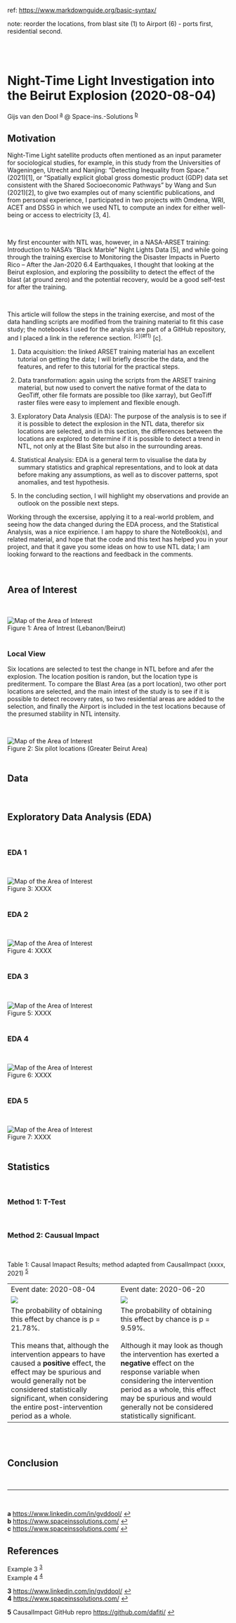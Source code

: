 ref: https://www.markdownguide.org/basic-syntax/

note: reorder the locations, from blast site (1) to Airport (6) - ports first, residential second.


<br><br>
<h1> Night-Time Light Investigation into the Beirut Explosion (2020-08-04) </h1>
 
Gijs van den Dool <sup id="aa">[a](#f1)</sup>
@ Space-ins.-Solutions <sup id="ab">[b](#f1)</sup>
 

 
<h2> Motivation </h2>
<p> Night-Time Light satellite products often mentioned as an input parameter for sociological studies, for example, in this study from the Universities of Wageningen, Utrecht and Nanjing: “Detecting Inequality from Space.” (2021)[1], or “Spatially explicit global gross domestic product (GDP) data set consistent with the Shared Socioeconomic Pathways” by Wang and Sun (2021)[2], to give two examples out of many scientific publications, and from personal experience, I participated in two projects with Omdena, WRI, ACET and DSSG in which we used NTL to compute an index for either well-being or access to electricity [3, 4].
</p>
<br>
<p> My first encounter with NTL was, however, in a NASA-ARSET training: Introduction to NASA’s “Black Marble” Night Lights Data [5], and while going through the training exercise to Monitoring the Disaster Impacts in Puerto Rico – After the Jan-2020 6.4 Earthquakes, I thought that looking at the Beirut explosion, and exploring the possibility to detect the effect of the blast (at ground zero) and the potential recovery, would be a good self-test for after the training.</p>
<br>
<p> This article will follow the steps in the training exercise, and most of the data handling scripts are modified from the training material to fit this case study; the notebooks I used for the analysis are part of a GitHub repository, and I placed a link in the reference section. <sup id="ac">[c](#f1)</sup> [c]. 
</p>

1. Data acquisition: the linked ARSET training material has an excellent tutorial on getting the data; I will briefly describe the data, and the features, and refer to this tutorial for the practical steps.

2. Data transformation: again using the scripts from the ARSET training material, but now used to convert the native format of the data to GeoTiff, other file formats are possible too (like xarray), but GeoTiff raster files were easy to implement and flexible enough.
3. Exploratory Data Analysis (EDA): The purpose of the analysis is to see if it is possible to detect the explosion in the NTL data, therefor six locations are selected, and in this section, the differences between the locations are explored to determine if it is possible to detect a trend in NTL, not only at the Blast Site but also in the surrounding areas.
4. Statistical Analysis: EDA is a general term to visualise the data by summary statistics and graphical representations, and to look at data before making any assumptions, as well as to discover patterns, spot anomalies, and test hypothesis.
5. In the concluding section, I will highlight my observations and  provide an outlook on the possible next steps.

<p> Working through the excersise, applying it to a real-world problem, and seeing how the data changed during the EDA process, and the Statistical Analysis, was a nice expirience. I am happy to share the NoteBook(s), and related material, and hope that the code and this text has helped you in your project, and that it gave you some ideas on how to use NTL data; I am looking forward to the reactions and feedback in the comments.

</p>
<br>

<h2> Area of Interest </h2>
<p>

</p>
<br>

![Map of the Area of Interest](Figures/F1_map1.png?raw=true "Title") <br>
Figure 1: Area of Intrest (Lebanon/Beirut)<br>
<br>

<h3> Local View </h3>
<p>Six locations are selected to test the change in NTL before and afer the explosion. The location position is randon, but the location type is prediterment. To compare the Blast Area (as a port location), two other port locations are selected, and the main intest of the study is to see if it is possible to detect recovery rates, so two residential areas are added to the selection, and finally the Airport is included in the test locations because of the presumed stability in NTL intensity.</p>
<br>

![Map of the Area of Interest](Figures/F2_zoom1.png?raw=true "Title") <br>
Figure 2: Six pilot locations (Greater Beirut Area)<br>
<br>


<h2>Data</h2>
<p>

</p>
<br>

<h2>Exploratory Data Analysis (EDA)</h2>
<p>

</p>
<br>

<h3> EDA 1 </h3>
<p>

</p>
<br>

![Map of the Area of Interest](Figures/F3_EDA1.png?raw=true "Title") <br>
Figure 3: XXXX<br>
<br>

<h3> EDA 2 </h3>
<p>

</p>
<br>

![Map of the Area of Interest](Figures/F3_EDA2.png?raw=true "Title") <br>
Figure 4: XXXX<br>
<br>

<h3> EDA 3 </h3>
<p>

</p>
<br>

![Map of the Area of Interest](Figures/F3_EDA3.png?raw=true "Title") <br>
Figure 5: XXXX<br>
<br>

<h3> EDA 4 </h3>
<p>

</p>
<br>

![Map of the Area of Interest](Figures/F3_EDA4.png?raw=true "Title") <br>
Figure 6: XXXX<br>
<br>

<h3> EDA 5 </h3>
<p>

</p>
<br>

![Map of the Area of Interest](Figures/F3_EDA5.png?raw=true "Title") <br>
Figure 7: XXXX<br>
<br>


<h2>Statistics</h2>
<p>

</p>
<br>

<h3> Method 1: T-Test </h3>
<p>

</p>
<br>

<h3> Method 2: Causual Impact  </h3>
<p>

</p>
<br>


Table 1: Causal Imapact Results; method adapted from CausalImpact (xxxx, 2021) <sup id="a5">[5](#f1)</sup>   
<table>
    <tr>
        <td>Event date: 2020-08-04</td>
        <td>Event date: 2020-06-20</td>
    </tr>
    <tr>
        <td valign="top"><img src="Figures/F4_CausalImpact1.png"></td>
        <td valign="top"><img src="Figures/F4_CausalImpact2.png"></td>
    </tr>
    <tr>
        <td valign="top"> The probability of obtaining this effect by chance is p = 21.78%.<br> <br>
        This means that, although the intervention appears to have caused a <strong>positive</strong> effect, the effect may be spurious and would generally not be considered statistically significant, when considering the entire post-intervention period as a whole. 
        </td> 
        <td valign="top"> The probability of obtaining this effect by chance is p = 9.59%. <br> <br>
        Although it may look as though the intervention has exerted a <strong>negative</strong> effect on the response variable when considering the intervention period as a whole, this effect may be spurious and would generally not be considered statistically significant.
        </td>
    </tr>
    
</table>
<br>
<br>

<h2>Conclusion</h2>
<p>

</p>
<br>


---
<br>

<b id="f1">a</b> https://www.linkedin.com/in/gvddool/ [↩](#aa)<br>
<b id="f1">b</b> https://www.spaceinssolutions.com/ [↩](#ab)<br>
<b id="f1">c</b> https://www.spaceinssolutions.com/ [↩](#ac)<br>

<h2>References</h2>
<p>

Example 3 <sup id="a3">[3](#f1)</sup><br>
Example 4 <sup id="a4">[4](#f1)</sup><br>

<b id="f1">3</b> https://www.linkedin.com/in/gvddool/ [↩](#a3)<br>
<b id="f1">4</b> https://www.spaceinssolutions.com/ [↩](#a4)<br>

<b id="f1">5</b> CausalImpact GitHub repro https://github.com/dafiti/ [↩](#a5)<br>

</p>


